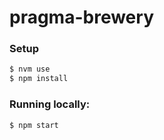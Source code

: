 # pragma-brewery

### Setup

```sh
$ nvm use
$ npm install
```

### Running locally:

```sh
$ npm start
```
